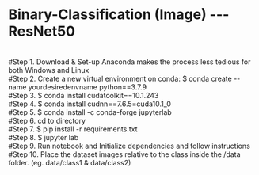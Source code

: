 # Binary-Classification (Image) --- ResNet50
<br>
#Step 1. Download & Set-up Anaconda makes the process less tedious for both Windows and Linux<br>
#Step 2. Create a new virtual environment on conda: $ conda create --name yourdesiredenvname python==3.7.9<br>
#Step 3. $ conda install cudatoolkit==10.1.243<br>
#Step 4. $ conda install cudnn==7.6.5=cuda10.1_0<br>
#Step 5. $ conda install -c conda-forge jupyterlab<br>
#Step 6. cd to directory<br>
#Step 7. $ pip install -r requirements.txt<br>
#Step 8. $ jupyter lab<br>
#Step 9. Run notebook and Initialize dependencies and follow instructions
#Step 10. Place the dataset images relative to the class inside the /data folder. (eg. data/class1 & data/class2)<br>
